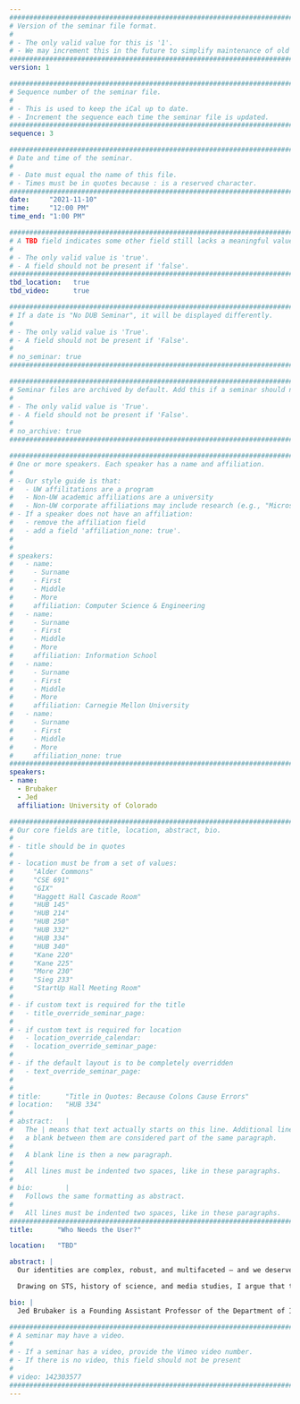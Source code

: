 ```yaml
---
################################################################################
# Version of the seminar file format.
#
# - The only valid value for this is '1'.
# - We may increment this in the future to simplify maintenance of old seminars.
################################################################################
version: 1

################################################################################
# Sequence number of the seminar file.
#
# - This is used to keep the iCal up to date.
# - Increment the sequence each time the seminar file is updated.
################################################################################
sequence: 3

################################################################################
# Date and time of the seminar.
#
# - Date must equal the name of this file.
# - Times must be in quotes because : is a reserved character.
################################################################################
date:     "2021-11-10"
time:     "12:00 PM"
time_end: "1:00 PM"

################################################################################
# A TBD field indicates some other field still lacks a meaningful value.
#
# - The only valid value is 'true'.
# - A field should not be present if 'false'.
################################################################################
tbd_location:   true
tbd_video:      true

################################################################################
# If a date is "No DUB Seminar", it will be displayed differently.
#
# - The only valid value is 'True'.
# - A field should not be present if 'False'.
#
# no_seminar: true
################################################################################

################################################################################
# Seminar files are archived by default. Add this if a seminar should not be.
#
# - The only valid value is 'True'.
# - A field should not be present if 'False'.
#
# no_archive: true
################################################################################

################################################################################
# One or more speakers. Each speaker has a name and affiliation.
#
# - Our style guide is that:
#   - UW affilitations are a program
#   - Non-UW academic affiliations are a university
#   - Non-UW corporate affiliations may include research (e.g., "Microsoft Research")
# - If a speaker does not have an affiliation:
#   - remove the affiliation field
#   - add a field 'affiliation_none: true'.
#
#
# speakers:
#   - name: 
#     - Surname
#     - First
#     - Middle
#     - More
#     affiliation: Computer Science & Engineering 
#   - name: 
#     - Surname
#     - First
#     - Middle
#     - More
#     affiliation: Information School 
#   - name: 
#     - Surname
#     - First
#     - Middle
#     - More
#     affiliation: Carnegie Mellon University 
#   - name:
#     - Surname
#     - First
#     - Middle
#     - More
#     affiliation_none: true
################################################################################
speakers:
- name:
  - Brubaker
  - Jed
  affiliation: University of Colorado

################################################################################
# Our core fields are title, location, abstract, bio.
#
# - title should be in quotes
#
# - location must be from a set of values:
#     "Alder Commons"
#     "CSE 691"
#     "GIX"
#     "Haggett Hall Cascade Room"
#     "HUB 145"
#     "HUB 214"
#     "HUB 250"
#     "HUB 332"
#     "HUB 334"
#     "HUB 340"
#     "Kane 220"
#     "Kane 225"
#     "More 230"
#     "Sieg 233"
#     "StartUp Hall Meeting Room"
#
# - if custom text is required for the title
#   - title_override_seminar_page:
#
# - if custom text is required for location
#   - location_override_calendar:
#   - location_override_seminar_page:
#
# - if the default layout is to be completely overridden
#   - text_override_seminar_page:
#
#
# title:      "Title in Quotes: Because Colons Cause Errors"
# location:   "HUB 334"
#
# abstract:   |
#   The | means that text actually starts on this line. Additional lines without
#   a blank between them are considered part of the same paragraph.
#
#   A blank line is then a new paragraph.
#
#   All lines must be indented two spaces, like in these paragraphs.
#
# bio:        |
#   Follows the same formatting as abstract.
#
#   All lines must be indented two spaces, like in these paragraphs.
################################################################################
title:      "Who Needs the User?"

location:   "TBD"

abstract: |
  Our identities are complex, robust, and multifaceted — and we deserve technology worthy of our rich human lives. Technology is a powerful vehicle for expression and representation, but it also affords and constrains what is possible. As McLuhan is credited with saying, “We shape our tools, and thereafter our tools shape us.” Today, our digital tools do a poor job of representing social complexity and nuance. In this talk, I will share a series of projects exploring the shortcomings of identity in technology — from gender identity, to relationships statuses, to our very mortality — and assert that the blame falls on one of HCI’s most treasured concepts: the user.

  Drawing on STS, history of science, and media studies, I argue that the user has become an over-extended nexus of personhood, data, and design. Through research on LGBTQ+ identities, I argue that our identities have been made systematically anemic through classification and informational practices in technology. Focusing on relationships (and their dissolutions), I demonstrate how social media platforms fail to adequately account for peripheral ties and moments of transition. And through work on mortality, I show how technologists have conflated identity and the user account, obscuring issues of ownership, control, and access — particularly over time. If we are to move forward, the user and concordant ideas like human- and user-centered design are in need of rehabilitation. I will conclude by presenting post-userism as one potential path forward and argue that a renewed focus on personhood, relationality, and time are needed if we are to address HCI's blind spots and support the indispensable complexity of our human lives.

bio: |
  Jed Brubaker is a Founding Assistant Professor of the Department of Information Science at the University of Colorado Boulder. He is the director of CU’s Identity Lab where he and his collaborators conduct research in digital identity, social computing, human-computer interaction focusing on how identity is designed, represented, and experienced in socio-technical systems. By examining the relationships between social identity, digital identity, and identity data, his work helps us better understand the experiences, effects, and possibilities when technology mediates identity. He is best known for his research on digital afterlives, interactions with post-mortem data, and how to improve the management of accounts and personal data after we die.  His work has received numerous awards, been featured widely in national and international press, and directly informed the design and development of Facebook’s post-mortem solution, Legacy Contact. Brubaker holds a Ph.D. in Information and Computer Sciences from the University of California - Irvine, an M.A. in Communication, Culture and Technology from Georgetown University, and a B.S. in Psychology from the University of Utah.

################################################################################
# A seminar may have a video.
#
# - If a seminar has a video, provide the Vimeo video number.
# - If there is no video, this field should not be present
#
# video: 142303577
################################################################################
---
```


